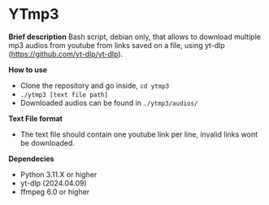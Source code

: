 # YTmp3
**Brief description**
Bash script, debian only, that allows to download multiple mp3 audios from youtube from links saved on a file, using yt-dlp (https://github.com/yt-dlp/yt-dlp).

**How to use**

 - Clone the repository and go inside, `cd ytmp3`
 - `./ytmp3 [text file path]`
 - Downloaded audios can be found in `./ytmp3/audios/`

**Text File format**
 - The text file should contain one youtube link per line, invalid links wont be downloaded.

**Dependecies**
 - Python 3.11.X or higher
 - yt-dlp (2024.04.09)
 - ffmpeg 6.0 or higher




